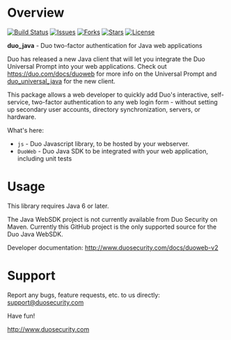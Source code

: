# Overview

[![Build Status](https://github.com/duosecurity/duo_java/workflows/Java%20CI/badge.svg)](https://github.com/duosecurity/duo_universal_java/actions)
[![Issues](https://img.shields.io/github/issues/duosecurity/duo_java)](https://github.com/duosecurity/duo_java/issues)
[![Forks](https://img.shields.io/github/forks/duosecurity/duo_java)](https://github.com/duosecurity/duo_java/network/members)
[![Stars](https://img.shields.io/github/stars/duosecurity/duo_java)](https://github.com/duosecurity/duo_java/stargazers)
[![License](https://img.shields.io/badge/License-View%20License-orange)](https://github.com/duosecurity/duo_java/blob/master/LICENSE)

**duo_java** - Duo two-factor authentication for Java web applications

Duo has released a new Java client that will let you integrate the Duo Universal Prompt into your web applications.
Check out https://duo.com/docs/duoweb for more info on the Universal Prompt and [duo_universal_java](https://github.com/duosecurity/duo_universal_java) for the new client.

This package allows a web developer to quickly add Duo's interactive, self-service, two-factor authentication to any web login form - without setting up secondary user accounts, directory synchronization, servers, or hardware.

What's here:

* `js` - Duo Javascript library, to be hosted by your webserver.
* `DuoWeb` - Duo Java SDK to be integrated with your web application, including unit tests

# Usage

This library requires Java 6 or later.

The Java WebSDK project is not currently available from Duo Security on Maven.  Currently this GitHub project is the only supported source for the Duo Java WebSDK.

Developer documentation: <http://www.duosecurity.com/docs/duoweb-v2>

# Support

Report any bugs, feature requests, etc. to us directly:
support@duosecurity.com

Have fun!

<http://www.duosecurity.com>
